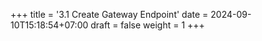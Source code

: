 +++
title = '3.1 Create Gateway Endpoint'
date = 2024-09-10T15:18:54+07:00
draft = false
weight = 1
+++
